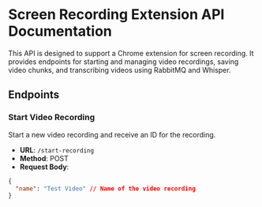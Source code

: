 # Screen Recording Extension API Documentation

This API is designed to support a Chrome extension for screen recording. It provides endpoints for starting and managing video recordings, saving video chunks, and transcribing videos using RabbitMQ and Whisper.

## Endpoints

### Start Video Recording

Start a new video recording and receive an ID for the recording.

- **URL**: `/start-recording`
- **Method**: POST
- **Request Body**:

```json
{
  "name": "Test Video" // Name of the video recording
}
